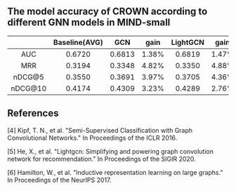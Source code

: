 ## The model accuracy of CROWN according to different GNN models in MIND-small
|         | Baseline(AVG) | GCN     | gain  | LightGCN | gain  | GraphSAGE | gain  |
| :-------: | :-------------: | :-------: | :-----: | :--------: | :-----: | :---------: | :-----: |
| AUC     |    0.6720     | 0.6813  | 1.38% |  0.6819  | 1.47% |  0.6823   | 1.53% |
| MRR     |    0.3194     | 0.3348  | 4.82% |  0.3350  | 4.88% |  0.3354   | 5.01% |
| nDCG@5  |    0.3550     | 0.3691  | 3.97% |  0.3705  | 4.36% |  0.3697   | 4.14% |
| nDCG@10 |    0.4174     | 0.4309  | 3.23% |  0.4289  | 2.76% |  0.4293   | 2.85% |

## References
[4] Kipf, T. N., et al. "Semi-Supervised Classification with Graph Convolutional Networks." In Proceedings of the ICLR 2016.

[5] He, X., et al. "Lightgcn: Simplifying and powering graph convolution network for recommendation." In Proceedings of the SIGIR 2020.

[6] Hamilton, W., et al. "Inductive representation learning on large graphs." In Proceedings of the NeurIPS 2017.

